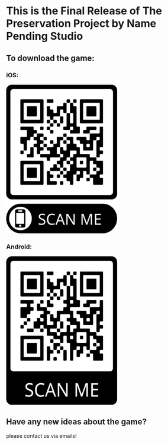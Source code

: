 # This is the Final Release of The Preservation Project by Name Pending Studio

## To download the game:

### iOS: 
<img src="./testflight.png" alt="iOS TestFlight link" width="300" height="400">

### Android:
<img src="./android.png" alt="iOS TestFlight link" width="300" height="400">


## Have any new ideas about the game?

please contact us via emails! 